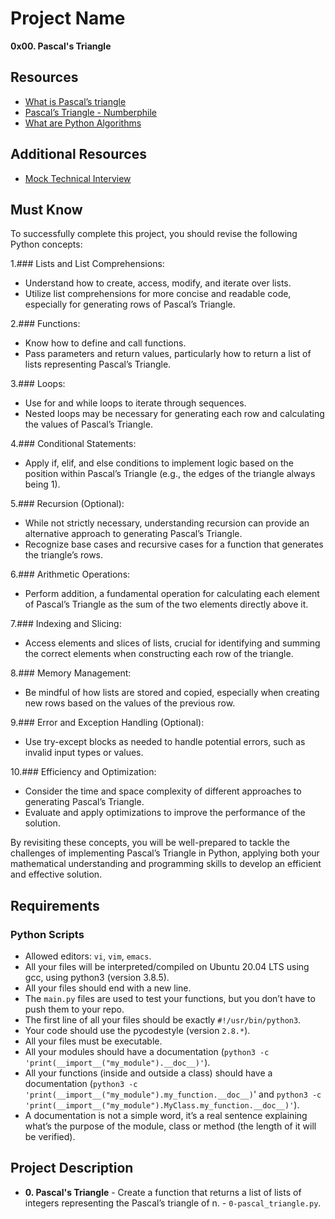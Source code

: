 # Project Name
**0x00. Pascal's Triangle**

## Resources
- [What is Pascal’s triangle](https://www.cuemath.com/algebra/pascals-triangle/)
- [Pascal’s Triangle - Numberphile](https://www.youtube.com/watch?feature=shared&v=0iMtlus-afo)
- [What are Python Algorithms](https://builtin.com/data-science/python-algorithms)

## Additional Resources
- [Mock Technical Interview](https://www.youtube.com/watch?v=1qw5ITr3k9E)

## Must Know
To successfully complete this project, you should revise the following Python concepts:

1.### Lists and List Comprehensions:

- Understand how to create, access, modify, and iterate over lists.
- Utilize list comprehensions for more concise and readable code, especially for generating rows of Pascal’s Triangle.

2.### Functions:

- Know how to define and call functions.
- Pass parameters and return values, particularly how to return a list of lists representing Pascal’s Triangle.

3.### Loops:

- Use for and while loops to iterate through sequences.
- Nested loops may be necessary for generating each row and calculating the values of Pascal’s Triangle.

4.### Conditional Statements:

- Apply if, elif, and else conditions to implement logic based on the position within Pascal’s Triangle (e.g., the edges of the triangle always being 1).

5.### Recursion (Optional):

- While not strictly necessary, understanding recursion can provide an alternative approach to generating Pascal’s Triangle.
- Recognize base cases and recursive cases for a function that generates the triangle’s rows.

6.### Arithmetic Operations:

- Perform addition, a fundamental operation for calculating each element of Pascal’s Triangle as the sum of the two elements directly above it.

7.### Indexing and Slicing:

- Access elements and slices of lists, crucial for identifying and summing the correct elements when constructing each row of the triangle.

8.### Memory Management:

- Be mindful of how lists are stored and copied, especially when creating new rows based on the values of the previous row.

9.### Error and Exception Handling (Optional):

- Use try-except blocks as needed to handle potential errors, such as invalid input types or values.

10.### Efficiency and Optimization:

- Consider the time and space complexity of different approaches to generating Pascal’s Triangle.
- Evaluate and apply optimizations to improve the performance of the solution.

By revisiting these concepts, you will be well-prepared to tackle the challenges of implementing Pascal’s Triangle in Python, applying both your mathematical understanding and programming skills to develop an efficient and effective solution.

##  Requirements

### Python Scripts
*   Allowed editors: `vi`, `vim`, `emacs`.
*   All your files will be interpreted/compiled on Ubuntu 20.04 LTS using gcc, using python3 (version 3.8.5).
*   All your files should end with a new line.
*   The `main.py` files are used to test your functions, but you don’t have to push them to your repo.
*   The first line of all your files should be exactly `#!/usr/bin/python3`.
*   Your code should use the pycodestyle (version `2.8.*`).
*   All your files must be executable.
*   All your modules should have a documentation (`python3 -c 'print(__import__("my_module").__doc__)'`).
*   All your functions (inside and outside a class) should have a documentation (`python3 -c 'print(__import__("my_module").my_function.__doc__)`' and `python3 -c 'print(__import__("my_module").MyClass.my_function.__doc__)'`).
*   A documentation is not a simple word, it’s a real sentence explaining what’s the purpose of the module, class or method (the length of it will be verified).


## Project Description

* **0. Pascal's Triangle** - Create a function that returns a list of lists of integers representing the Pascal’s triangle of n. - `0-pascal_triangle.py`.
